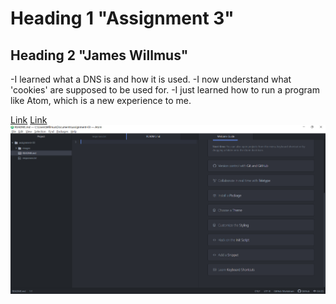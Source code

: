 # Heading 1 "Assignment 3"
## Heading 2 "James Willmus"

-I learned what a DNS is and how it is used.
-I now understand what 'cookies' are supposed to be used for.
-I just learned how to run a program like Atom, which is a new experience to me.

[Link](https://www.youtube.com)
[Link](https://github.com/jw122963/MART341-WebDesign/blob/main/assignment-03/images/MART341-assignment-03-screenshot-01.PNG)
![Image](https://github.com/jw122963/MART341-WebDesign/blob/main/assignment-03/images/MART341-assignment-03-screenshot-01.PNG)

